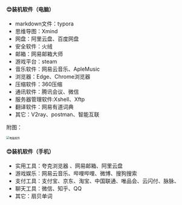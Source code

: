 #### 😊装机软件（电脑）

- markdown文件：typora
- 思维导图：Xmind
- 网盘：阿里云盘、百度网盘
- 安全软件：火绒
- 邮箱：网易邮箱大师
- 游戏平台：steam
- 音乐软件：网易云音乐、ApleMusic
- 浏览器：Edge、Chrome浏览器
- 压缩软件：360压缩
- 通讯软件：腾讯会议、微信
- 服务器管理软件:Xshell、Xftp
- 翻译软件：网易有道词典
- 其它：V2ray、postman、智能互联

附图：

<img src="C:\Users\hello\Desktop\截屏\装机软件.jpg" alt="电脑软件" style="zoom:50%;" />



#### 😊装机软件（手机）

- 实用工具：夸克浏览器 、网易邮箱、阿里云盘
- 游戏娱乐：网易云音乐、哔哩哔哩、微博、搜狗搜索
- 支付工具：支付宝、京东、淘宝、中国联通、唯品会、云闪付、脉脉、
- 聊天工具：微信、知乎、QQ
- 其它：扇贝单词



